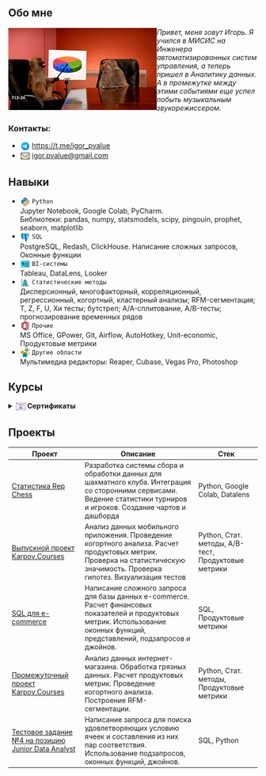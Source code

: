 ## Обо мне 
<img align="right" src="images/monkeys.gif" style="float: left; margin-left: 30; margin-bottom: 30;" width="300">
<i>Привет, меня зовут Игорь. Я учился в МИСИС на Инженера автоматизированных систем управления, а теперь пришел в Аналитику данных. А в промежутке между этими событиями еще успел побыть музыкальным звукорежиссером.</i>

### Контакты:
*  <img src="images/icons/tg.png" align="absmiddle" width="20"> https://t.me/igor_pvalue
*  <img src="images/icons/mail.png" align="absmiddle" width="20"> igor.pvalue@gmail.com

## Навыки

* <img src="images/icons/python2.png" align="absmiddle" width="20"> `Python` <br>
Jupyter Notebook, Google Colab, PyCharm. <br>
Библиотеки: pandas, numpy, statsmodels, scipy, pingouin, prophet, seaborn, matplotlib <br>
* <img src="images/icons/sql.png" align="absmiddle" width="20"> `SQL` <br>
PostgreSQL, Redash, ClickHouse. Написание сложных запросов, Оконные функции <br>
* <img src="images/icons/BI2.png" align="absmiddle" width="20"> `BI-системы` <br>
Tableau, DataLens, Looker <br>
* <img src="images/icons/stats.png" align="absmiddle" width="20"> `Статистические методы` <br>
Дисперсионный, многофакторный, корреляционный, регрессионный, когортный, кластерный анализы; RFM-сегментация; T, Z, F, U, Хи тесты; бутстреп; A/A-сплитование, A/B-тесты; прогнозирование временных рядов <br>
* <img src="images/icons/pc.png" align="absmiddle" width="20"> `Прочие` <br>
MS Office, GPower, Git, Airflow, AutoHotkey, Unit-economic, Продуктовые метрики <br> 
* <img src="images/icons/multimedia.png" align="absmiddle" width="20"> `Другие области` <br>
Мультимедиа редакторы: Reaper, Cubase, Vegas Pro, Photoshop <br>

## Курсы 
<details>	
 <summary><b><img src="images/icons/diplom.png" align="absmiddle" width="20"> Сертификаты </b></summary>

<img src="images/DA.jpg" alt="sert1" width="400"> <img src="images/SQL.jpg" alt="sert2" width="400"> 
<img src="images/BI.jpg" alt="sert3" width="400"> <img src="images/Stats.jpg" alt="sert4" width="400"> 
</details>	

## Проекты

| Проект | Описание | Стек |
|----------------|-----------------|-----------------|
|[Статистика Rep Chess](https://github.com/igor-turkin/repchess-project)|Разработка системы сбора и обработки данных для шахматного клуба. Интеграция со сторонними сервисами. Ведение статистики турниров и игроков. Создание чартов и дашборда|Python, Google Colab, Datalens|
|[Выпускной проект Karpov.Courses](https://github.com/igor-turkin/karpov_exam)|Анализ данных мобильного приложения. Проведение когортного анализа. Расчет продуктовых метрик. Проверка на статистическую значимость. Проверка гипотез. Визуализация тестов|Python, Стат. методы, A/B-тест, Продуктовые метрики|
|[SQL для e-commerce](https://github.com/igor-turkin/prod-tasks_1)|Написание сложного запроса для базы данных e-commerce. Расчет финансовых показателей и продуктовых метрик. Использование оконных функций, представлений, подзапросов и джойнов.|SQL, Продуктовые метрики|
|[Промежуточный проект Karpov.Courses](https://github.com/igor-turkin/first_project)|Анализ данных интернет-магазина. Обработка грязных данных. Расчет продуктовых метрик. Проведение когортного анализа. Построение RFM-сегментации.|Python, Стат. методы, Продуктовые метрики|
|[Тестовое задание №4 на позицию Junior Data Analyst](https://github.com/igor-turkin/test_task_4)|Написание запроса для поиска удовлетворяющих условию ячеек и составления из них пар соответствия. Использование подзапросов, оконных функций, джойнов.|SQL, Python|

